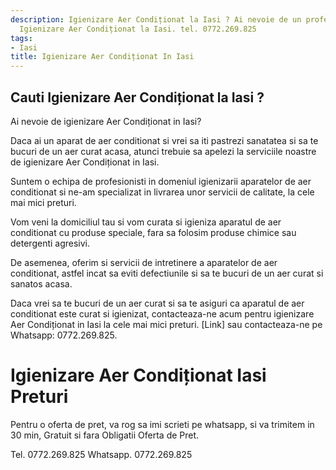 ```yaml
---
description: Igienizare Aer Condiționat la Iasi ? Ai nevoie de un profesionist in
  Igienizare Aer Condiționat la Iasi. tel. 0772.269.825
tags:
- Iasi
title: Igienizare Aer Condiționat In Iasi
---
```



## Cauti Igienizare Aer Condiționat la Iasi ?

Ai nevoie de igienizare Aer Condiționat in Iasi? 

Daca ai un aparat de aer conditionat si vrei sa iti pastrezi sanatatea si sa te bucuri de un aer curat acasa, atunci trebuie sa apelezi la serviciile noastre de igienizare Aer Condiționat in Iasi. 

Suntem o echipa de profesionisti in domeniul igienizarii aparatelor de aer conditionat si ne-am specializat in livrarea unor servicii de calitate, la cele mai mici preturi. 

Vom veni la domiciliul tau si vom curata si igieniza aparatul de aer conditionat cu produse speciale, fara sa folosim produse chimice sau detergenti agresivi. 

De asemenea, oferim si servicii de intretinere a aparatelor de aer conditionat, astfel incat sa eviti defectiunile si sa te bucuri de un aer curat si sanatos acasa.

Daca vrei sa te bucuri de un aer curat si sa te asiguri ca aparatul de aer conditionat este curat si igienizat, contacteaza-ne acum pentru igienizare Aer Condiționat in Iasi la cele mai mici preturi. [Link] sau contacteaza-ne pe Whatsapp: 0772.269.825.

# Igienizare Aer Condiționat Iasi Preturi
Pentru o oferta de pret, va rog sa imi scrieti pe whatsapp, si va trimitem in 30 min, Gratuit si fara Obligatii Oferta de Pret.

Tel. 0772.269.825
Whatsapp. 0772.269.825
